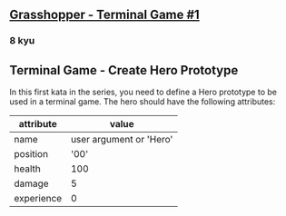 <h2><a href=https://www.codewars.com/kata/55e8aba23d399a59500000ce/train/python target="_blank">Grasshopper - Terminal Game #1</a></h2><h3>8 kyu</h3><h2 id="terminal-game---create-hero-prototype">Terminal Game - Create Hero Prototype</h2><p>In this first kata in the series, you need to define a Hero prototype to be used in a terminal game. The hero should have the following attributes:</p><table><thead><tr><th>attribute</th><th>value</th></tr></thead><tbody><tr><td>name</td><td>user argument or 'Hero'</td></tr><tr><td>position</td><td>'00'</td></tr><tr><td>health</td><td>100</td></tr><tr><td>damage</td><td>5</td></tr><tr><td>experience</td><td>0</td></tr></tbody></table>